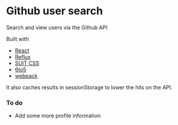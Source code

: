 # Github user search

Search and view users via the Github API

Built with

- [React](http://facebook.github.io/react/)
- [Reflux](https://github.com/spoike/refluxjs)
- [SUIT CSS](http://suitcss.github.io/)
- [6to5](https://6to5.org/)
- [webpack](http://webpack.github.io/)

It also caches results in sessionStorage to lower the hits on the API.

### To do

- Add some more profile information
